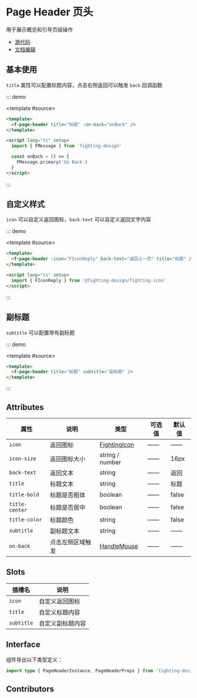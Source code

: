 # Page Header 页头

用于展示概览和引导页级操作

- [源代码](https://github.com/FightingDesign/fighting-design/tree/master/packages/fighting-design/page-header)
- [文档编辑](https://github.com/FightingDesign/fighting-design/blob/master/docs/docs/components/page-header.md)

## 基本使用

`title` 属性可以配置标题内容，点击右侧返回可以触发 `back` 回调函数

::: demo

<template #source>
<f-page-header title="标题" :on-back="goBack" />
</template>

```html
<template>
  <f-page-header title="标题" :on-back="onBack" />
</template>

<script lang="ts" setup>
  import { FMessage } from 'fighting-design'

  const onBack = () => {
    FMessage.primary('Go Back')
  }
</script>
```

:::

## 自定义样式

`icon` 可以自定义返回图标，`back-text` 可以自定义返回文字内容

::: demo

<template #source>
<f-page-header :icon="FIconReply" back-text="返回上一页" title="标题" />
</template>

```html
<template>
  <f-page-header :icon="FIconReply" back-text="返回上一页" title="标题" />
</template>

<script lang="ts" setup>
  import { FIconReply } from '@fighting-design/fighting-icon'
</script>
```

:::

## 副标题

`subtitle` 可以配置带有副标题

::: demo

<template #source>
<f-page-header title="标题" subtitle="副标题" />
</template>

```html
<template>
  <f-page-header title="标题" subtitle="副标题" />
</template>
```

:::

## Attributes

| 属性           | 说明             | 类型                                                               | 可选值 | 默认值 |
| -------------- | ---------------- | ------------------------------------------------------------------ | ------ | ------ |
| `icon`         | 返回图标         | <a href="/components/interface.html#fightingicon">FightingIcon</a> | ——     | ——     |
| `icon-size`    | 返回图标大小     | string / number                                                    | ——     | 16px   |
| `back-text`    | 返回文本         | string                                                             | ——     | 返回   |
| `title`        | 标题文本         | string                                                             | ——     | 标题   |
| `title-bold`   | 标题是否粗体     | boolean                                                            | ——     | false  |
| `title-center` | 标题是否居中     | boolean                                                            | ——     | false  |
| `title-color`  | 标题颜色         | string                                                             | ——     | false  |
| `subtitle`     | 副标题文本       | string                                                             | ——     | ——     |
| `on-back`      | 点击左侧区域触发 | <a href="/components/interface.html#handlemouse">HandleMouse</a>   | ——     | ——     |

## Slots

| 插槽名     | 说明             |
| ---------- | ---------------- |
| `icon`     | 自定义返回图标   |
| `title`    | 自定义标题内容   |
| `subtitle` | 自定义副标题内容 |

## Interface

组件导出以下类型定义：

```ts
import type { PageHeaderInstance, PageHeaderProps } from 'fighting-design'
```

## Contributors

<a href="https://github.com/Tyh2001" target="_blank">
  <f-avatar round src="https://avatars.githubusercontent.com/u/73180970?v=4" />
</a>

<a href="https://github.com/yzj940619" target="_blank">
  <f-avatar round src="https://avatars.githubusercontent.com/u/42865478?v=4" />
</a>

<script setup lang="ts">
  import { FIconReply } from '@fighting-design/fighting-icon'
  import { FMessage } from '../../../packages/fighting-design/index'

  const goBack = () => {
    FMessage.primary('Go Back')
  }
</script>
